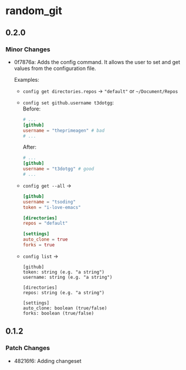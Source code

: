 # random_git

## 0.2.0

### Minor Changes

- 0f7876a: Adds the config command. It allows the user to set and get values from the configuration file.

  Examples:

  - `config get directories.repos` -> `"default"` or `~/Document/Repos`
  - `config set github.username t3dotgg`:\
     Before:
    ```toml
    # ...
    [github]
    username = "theprimeagen" # bad
    # ...
    ```
    After:
    ```toml
    # ...
    [github]
    username = "t3dotgg" # good
    # ...
    ```
  - `config get --all` ->

    ```toml
    [github]
    username = "tsoding"
    token = "i-love-emacs"

    [directories]
    repos = "default"

    [settings]
    auto_clone = true
    forks = true

    ```

  - `config list` ->

    ```
    [github]
    token: string (e.g. "a string")
    username: string (e.g. "a string")

    [directories]
    repos: string (e.g. "a string")

    [settings]
    auto_clone: boolean (true/false)
    forks: boolean (true/false)
    ```

## 0.1.2

### Patch Changes

- 48216f6: Adding changeset
